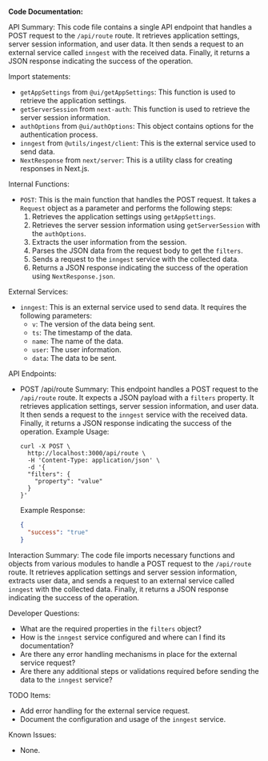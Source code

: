 **Code Documentation:**

API Summary:
This code file contains a single API endpoint that handles a POST request to the `/api/route` route. It retrieves application settings, server session information, and user data. It then sends a request to an external service called `inngest` with the received data. Finally, it returns a JSON response indicating the success of the operation.

Import statements:
- `getAppSettings` from `@ui/getAppSettings`: This function is used to retrieve the application settings.
- `getServerSession` from `next-auth`: This function is used to retrieve the server session information.
- `authOptions` from `@ui/authOptions`: This object contains options for the authentication process.
- `inngest` from `@utils/ingest/client`: This is the external service used to send data.
- `NextResponse` from `next/server`: This is a utility class for creating responses in Next.js.

Internal Functions:
- `POST`: This is the main function that handles the POST request. It takes a `Request` object as a parameter and performs the following steps:
  1. Retrieves the application settings using `getAppSettings`.
  2. Retrieves the server session information using `getServerSession` with the `authOptions`.
  3. Extracts the user information from the session.
  4. Parses the JSON data from the request body to get the `filters`.
  5. Sends a request to the `inngest` service with the collected data.
  6. Returns a JSON response indicating the success of the operation using `NextResponse.json`.

External Services:
- `inngest`: This is an external service used to send data. It requires the following parameters:
  - `v`: The version of the data being sent.
  - `ts`: The timestamp of the data.
  - `name`: The name of the data.
  - `user`: The user information.
  - `data`: The data to be sent.

API Endpoints:
- POST /api/route
  Summary: This endpoint handles a POST request to the `/api/route` route. It expects a JSON payload with a `filters` property. It retrieves application settings, server session information, and user data. It then sends a request to the `inngest` service with the received data. Finally, it returns a JSON response indicating the success of the operation.
  Example Usage:
  ```
  curl -X POST \
    http://localhost:3000/api/route \
    -H 'Content-Type: application/json' \
    -d '{
    "filters": {
      "property": "value"
    }
  }'
  ```
  Example Response:
  ```json
  {
    "success": "true"
  }
  ```

Interaction Summary:
The code file imports necessary functions and objects from various modules to handle a POST request to the `/api/route` route. It retrieves application settings and server session information, extracts user data, and sends a request to an external service called `inngest` with the collected data. Finally, it returns a JSON response indicating the success of the operation.

Developer Questions:
- What are the required properties in the `filters` object?
- How is the `inngest` service configured and where can I find its documentation?
- Are there any error handling mechanisms in place for the external service request?
- Are there any additional steps or validations required before sending the data to the `inngest` service?

TODO Items:
- Add error handling for the external service request.
- Document the configuration and usage of the `inngest` service.

Known Issues:
- None.